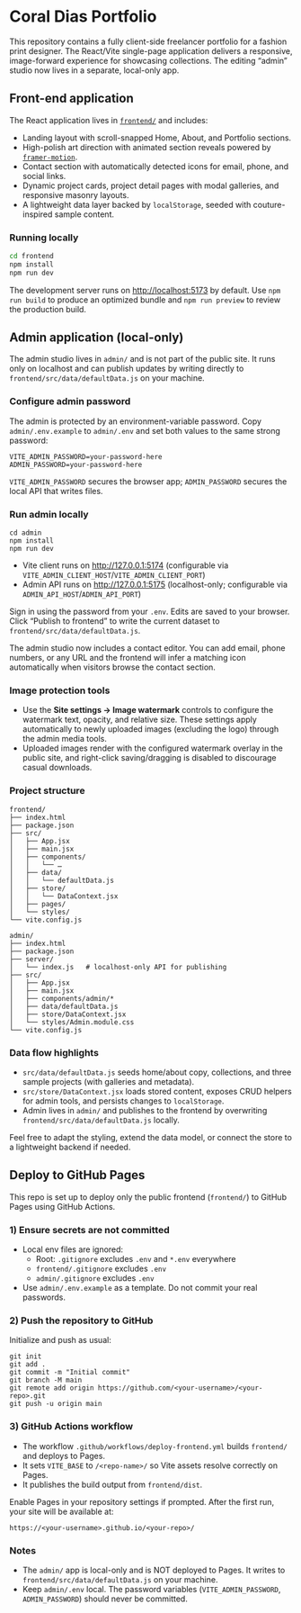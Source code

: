 # Coral Dias Portfolio

This repository contains a fully client-side freelancer portfolio for a fashion print designer. The React/Vite single-page
application delivers a responsive, image-forward experience for showcasing collections. The editing “admin” studio now lives
in a separate, local-only app.

## Front-end application

The React application lives in [`frontend/`](frontend/) and includes:

- Landing layout with scroll-snapped Home, About, and Portfolio sections.
- High-polish art direction with animated section reveals powered by [`framer-motion`](https://www.framer.com/motion/).
- Contact section with automatically detected icons for email, phone, and social links.
- Dynamic project cards, project detail pages with modal galleries, and responsive masonry layouts.
- A lightweight data layer backed by `localStorage`, seeded with couture-inspired sample content.

### Running locally

```bash
cd frontend
npm install
npm run dev
```

The development server runs on [http://localhost:5173](http://localhost:5173) by default. Use `npm run build` to produce an
optimized bundle and `npm run preview` to review the production build.

## Admin application (local-only)

The admin studio lives in `admin/` and is not part of the public site. It runs only on localhost and can publish updates by
writing directly to `frontend/src/data/defaultData.js` on your machine.

### Configure admin password

The admin is protected by an environment-variable password. Copy `admin/.env.example` to `admin/.env` and set both values to
the same strong password:

```
VITE_ADMIN_PASSWORD=your-password-here
ADMIN_PASSWORD=your-password-here
```

`VITE_ADMIN_PASSWORD` secures the browser app; `ADMIN_PASSWORD` secures the local API that writes files.

### Run admin locally

```
cd admin
npm install
npm run dev
```

- Vite client runs on http://127.0.0.1:5174 (configurable via `VITE_ADMIN_CLIENT_HOST`/`VITE_ADMIN_CLIENT_PORT`)
- Admin API runs on http://127.0.0.1:5175 (localhost-only; configurable via `ADMIN_API_HOST`/`ADMIN_API_PORT`)

Sign in using the password from your `.env`. Edits are saved to your browser. Click “Publish to frontend” to write the
current dataset to `frontend/src/data/defaultData.js`.

The admin studio now includes a contact editor. You can add email, phone numbers, or any URL and the frontend will infer a
matching icon automatically when visitors browse the contact section.

### Image protection tools

- Use the **Site settings → Image watermark** controls to configure the watermark text, opacity, and relative size. These
  settings apply automatically to newly uploaded images (excluding the logo) through the admin media tools.
- Uploaded images render with the configured watermark overlay in the public site, and right-click saving/dragging is
  disabled to discourage casual downloads.

### Project structure

```
frontend/
├── index.html
├── package.json
├── src/
│   ├── App.jsx
│   ├── main.jsx
│   ├── components/
│   │   └── …
│   ├── data/
│   │   └── defaultData.js
│   ├── store/
│   │   └── DataContext.jsx
│   ├── pages/
│   └── styles/
└── vite.config.js

admin/
├── index.html
├── package.json
├── server/
│   └── index.js   # localhost-only API for publishing
├── src/
│   ├── App.jsx
│   ├── main.jsx
│   ├── components/admin/*
│   ├── data/defaultData.js
│   ├── store/DataContext.jsx
│   └── styles/Admin.module.css
└── vite.config.js
```

### Data flow highlights

- `src/data/defaultData.js` seeds home/about copy, collections, and three sample projects (with galleries and metadata).
- `src/store/DataContext.jsx` loads stored content, exposes CRUD helpers for admin tools, and persists changes to
  `localStorage`.
- Admin lives in `admin/` and publishes to the frontend by overwriting `frontend/src/data/defaultData.js` locally.

Feel free to adapt the styling, extend the data model, or connect the store to a lightweight backend if needed.

## Deploy to GitHub Pages

This repo is set up to deploy only the public frontend (`frontend/`) to GitHub Pages using GitHub Actions.

### 1) Ensure secrets are not committed

- Local env files are ignored:
  - Root: `.gitignore` excludes `.env` and `*.env` everywhere
  - `frontend/.gitignore` excludes `.env`
  - `admin/.gitignore` excludes `.env`
- Use `admin/.env.example` as a template. Do not commit your real passwords.

### 2) Push the repository to GitHub

Initialize and push as usual:

```
git init
git add .
git commit -m "Initial commit"
git branch -M main
git remote add origin https://github.com/<your-username>/<your-repo>.git
git push -u origin main
```

### 3) GitHub Actions workflow

- The workflow `.github/workflows/deploy-frontend.yml` builds `frontend/` and deploys to Pages.
- It sets `VITE_BASE` to `/<repo-name>/` so Vite assets resolve correctly on Pages.
- It publishes the build output from `frontend/dist`.

Enable Pages in your repository settings if prompted. After the first run, your site will be available at:

```
https://<your-username>.github.io/<your-repo>/
```

### Notes

- The `admin/` app is local-only and is NOT deployed to Pages. It writes to `frontend/src/data/defaultData.js` on your machine.
- Keep `admin/.env` local. The password variables (`VITE_ADMIN_PASSWORD`, `ADMIN_PASSWORD`) should never be committed.
